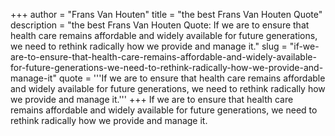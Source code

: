 +++
author = "Frans Van Houten"
title = "the best Frans Van Houten Quote"
description = "the best Frans Van Houten Quote: If we are to ensure that health care remains affordable and widely available for future generations, we need to rethink radically how we provide and manage it."
slug = "if-we-are-to-ensure-that-health-care-remains-affordable-and-widely-available-for-future-generations-we-need-to-rethink-radically-how-we-provide-and-manage-it"
quote = '''If we are to ensure that health care remains affordable and widely available for future generations, we need to rethink radically how we provide and manage it.'''
+++
If we are to ensure that health care remains affordable and widely available for future generations, we need to rethink radically how we provide and manage it.
